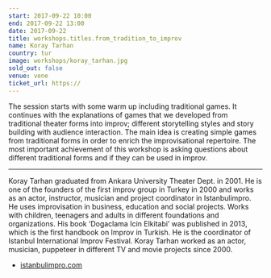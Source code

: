 ```yaml
---
start: 2017-09-22 10:00
end: 2017-09-22 13:00
date: 2017-09-22
title: workshops.titles.from_tradition_to_improv
name: Koray Tarhan
country: tur
image: workshops/koray_tarhan.jpg
sold_out: false
venue: vene
ticket_url: https://
---
```


The session starts with some warm up including traditional games. It continues with the explanations of games that we developed from traditional theater forms into improv; different storytelling styles and story building with audience interaction. The main idea is creating simple games from traditional forms in order to enrich the improvisational repertoire. The most important achievement of this workshop is asking questions about different traditional forms and if they can be used in improv.

---

Koray Tarhan graduated from Ankara University Theater Dept. in 2001. He is one of the founders of the first improv group in Turkey in 2000 and works as an actor, instructor, musician and project coordinator in Istanbulimpro. He uses improvisation in business, education and social projects. Works with children, teenagers and adults in different foundations and organizations. His book ‘Dogaclama Icin Elkitabi’ was published in 2013, which is the first handbook on Improv in Turkish. He is the coordinator of Istanbul International Improv Festival. Koray Tarhan worked as an actor, musician, puppeteer in different TV and movie projects since 2000.

- [istanbulimpro.com](www.istanbulimpro.com)
